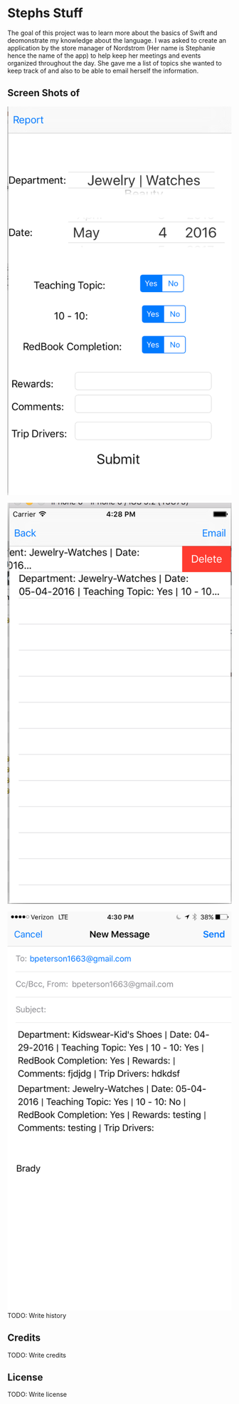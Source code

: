 # Stephs Stuff
The goal of this project was to learn more about the basics of Swift and deomonstrate my knowledge about the language. I was asked to create an application by the store manager of Nordstrom (Her name is Stephanie hence the name of the app) to help keep her meetings and events organized throughout the day. She gave me a list of topics she wanted to keep track of and also to be able to email herself the information. 

  

## Screen Shots of 


![alt text](screenshots/home.png "The Home Page of the App")

![alt text](screenshots/task_list.png "The Task Lisk Page With Delete Functionality")

![alt text](screenshots/email.png "Email Option")
TODO: Write history

## Credits

TODO: Write credits

## License

TODO: Write license
